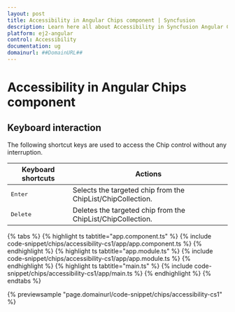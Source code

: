 ```yaml
---
layout: post
title: Accessibility in Angular Chips component | Syncfusion
description: Learn here all about Accessibility in Syncfusion Angular Chips component of Syncfusion Essential JS 2 and more.
platform: ej2-angular
control: Accessibility 
documentation: ug
domainurl: ##DomainURL##
---
```


# Accessibility in Angular Chips component

## Keyboard interaction

The following shortcut keys are used to access the Chip control without any interruption.

| Keyboard shortcuts | Actions |
|------------|-------------------|
| <kbd>Enter</kbd> | Selects the targeted chip from the ChipList/ChipCollection. |
| <kbd>Delete</kbd> | Deletes the targeted chip from the ChipList/ChipCollection. |

{% tabs %}
{% highlight ts tabtitle="app.component.ts" %}
{% include code-snippet/chips/accessibility-cs1/app/app.component.ts %}
{% endhighlight %}
{% highlight ts tabtitle="app.module.ts" %}
{% include code-snippet/chips/accessibility-cs1/app/app.module.ts %}
{% endhighlight %}
{% highlight ts tabtitle="main.ts" %}
{% include code-snippet/chips/accessibility-cs1/app/main.ts %}
{% endhighlight %}
{% endtabs %}
  
{% previewsample "page.domainurl/code-snippet/chips/accessibility-cs1" %}